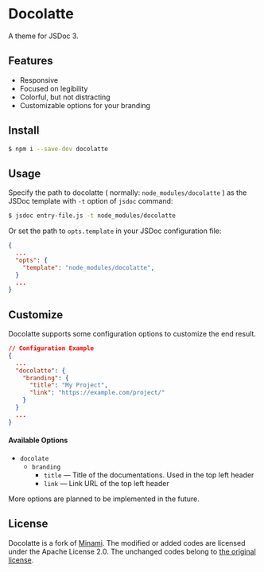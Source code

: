 # Docolatte

A theme for JSDoc 3.

## Features

- Responsive
- Focused on legibility
- Colorful, but not distracting
- Customizable options for your branding


## Install

```sh
$ npm i --save-dev docolatte
```


## Usage

Specify the path to docolatte ( normally: `node_modules/docolatte` ) as the JSDoc template with `-t` option of `jsdoc` command:

```sh
$ jsdoc entry-file.js -t node_modules/docolatte
```

Or set the path to `opts.template` in your JSDoc configuration file:

```json
{
  ...
  "opts": {
    "template": "node_modules/docolatte",
  }
  ...
}
```

## Customize

Docolatte supports some configuration options to customize the end result.

```json
// Configuration Example
{
  ...
  "docolatte": {
    "branding": {
      "title": "My Project",
      "link": "https://example.com/project/"
    }
  }
  ...
}
```

#### Available Options

- `docolate`
	- `branding`
		- `title` &mdash; Title of the documentations. Used in the top left header
		- `link` &mdash; Link URL of the top left header

More options are planned to be implemented in the future.

## License

Docolatte is a fork of [Minami](https://github.com/nijikokun/minami). The modified or added codes are licensed under the Apache License 2.0.
The unchanged codes belong to [the original license](https://github.com/nijikokun/minami/blob/master/LICENSE).